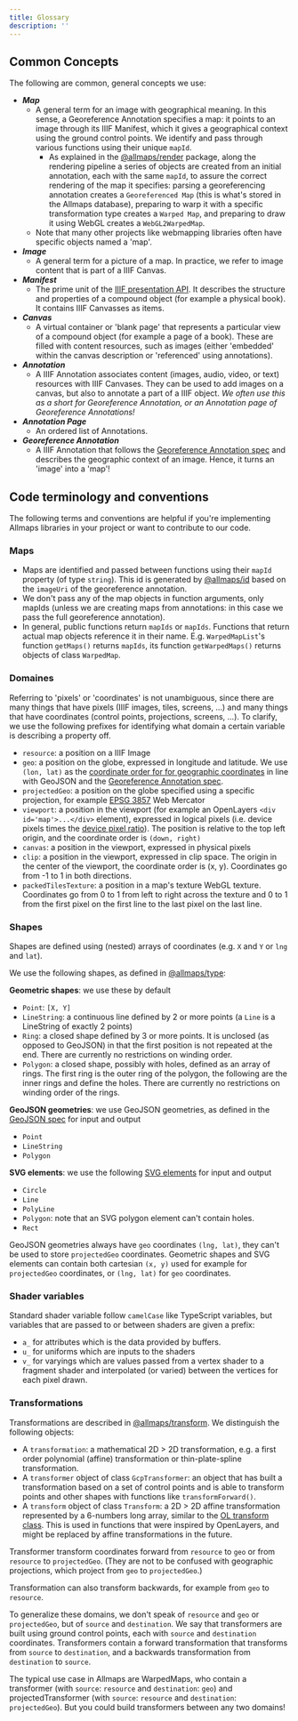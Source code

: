 ```yaml
---
title: Glossary
description: ''
---
```


## Common Concepts

The following are common, general concepts we use:

- ***Map***
  - A general term for an image with geographical meaning. In this sense, a Georeference Annotation specifies a map: it points to an image through its IIIF Manifest, which it gives a geographical context using the ground control points. We identify and pass through various functions using their unique `mapId`.
    - As explained in the [@allmaps/render](../docs/reference/packages/render.md) package, along the rendering pipeline a series of objects are created from an initial annotation, each with the same `mapId`, to assure the correct rendering of the map it specifies: parsing a georeferencing annotation creates a `Georeferenced Map` (this is what's stored in the Allmaps database), preparing to warp it with a specific transformation type creates a `Warped Map`, and preparing to draw it using WebGL creates a `WebGL2WarpedMap`.
  - Note that many other projects like webmapping libraries often have specific objects named a 'map'.
- ***Image***
  - A general term for a picture of a map. In practice, we refer to image content that is part of a IIIF Canvas.
- ***Manifest***
  - The prime unit of the [IIIF presentation API](https://iiif.io/api/presentation/3.0/#2-resource-type-overview). It describes the structure and properties of a compound object (for example a physical book). It contains IIIF Canvasses as items.
- ***Canvas***
  - A virtual container or 'blank page' that represents a particular view of a compound object (for example a page of a book). These are filled with content resources, such as images (either 'embedded' within the canvas description or 'referenced' using annotations).
- ***Annotation***
  - A IIIF Annotation associates content (images, audio, video, or text) resources with IIIF Canvases. They can be used to add images on a canvas, but also to annotate a part of a IIIF object. *We often use this as a short for Georeference Annotation, or an Annotation page of Georeference Annotations!*
- ***Annotation Page***
  - An ordered list of Annotations.
- ***Georeference Annotation***
  - A IIIF Annotation that follows the [Georeference Annotation spec](https://preview.iiif.io/api/georef/extension/georef/) and describes the geographic context of an image. Hence, it turns an 'image' into a 'map'!

## Code terminology and conventions

The following terms and conventions are helpful if you're implementing Allmaps libraries in your project or want to contribute to our code.

### Maps

- Maps are identified and passed between functions using their `mapId` property (of type `string`). This id is generated by [@allmaps/id](../docs/reference/packages/id.md) based on the `imageUri` of the georeference annotation.
- We don't pass any of the map objects in function arguments, only mapIds (unless we are creating maps from annotations: in this case we pass the full georeference annotation).
- In general, public functions return `mapIds` or `mapIds`. Functions that return actual map objects reference it in their name. E.g. `WarpedMapList`'s function `getMaps()` returns `mapIds`, its function `getWarpedMaps()` returns objects of class `WarpedMap`.

### Domaines

Referring to 'pixels' or 'coordinates' is not unambiguous, since there are many things that have pixels (IIIF images, tiles, screens, ...) and many things that have coordinates (control points, projections, screens, ...). To clarify, we use the following prefixes for identifying what domain a certain variable is describing a property off.

- `resource`: a position on a IIIF Image
- `geo`: a position on the globe, expressed in longitude and latitude. We use `(lon, lat)` as the [coordinate order for for geographic coordinates](https://macwright.com/lonlat/) in line with GeoJSON and the [Georeference Annotation spec](https://preview.iiif.io/api/georef/extension/georef/).
- `projectedGeo`: a position on the globe specified using a specific projection, for example [EPSG 3857](https://epsg.io/3857) Web Mercator
- `viewport`: a position in the viewport (for example an OpenLayers `<div id='map'>...</div>` element), expressed in logical pixels (i.e. device pixels times the [device pixel ratio](https://developer.mozilla.org/en-US/docs/Web/API/Window/devicePixelRatio)). The position is relative to the top left origin, and the coordinate order is `(down, right)`
- `canvas`: a position in the viewport, expressed in physical pixels
- `clip`: a position in the viewport, expressed in clip space. The origin in the center of the viewport, the coordinate order is (x, y). Coordinates go from -1 to 1 in both directions.
- `packedTilesTexture`: a position in a map's texture WebGL texture. Coordinates go from 0 to 1 from left to right across the texture and 0 to 1 from the first pixel on the first line to the last pixel on the last line.

### Shapes

Shapes are defined using (nested) arrays of coordinates (e.g. `X` and `Y` or `lng` and `lat`).

We use the following shapes, as defined in [@allmaps/type](../docs/reference/packages/types.md):

**Geometric shapes**: we use these by default
- `Point`: `[X, Y]`
- `LineString`: a continuous line defined by 2 or more points (a `Line` is a LineString of exactly 2 points)
- `Ring`: a closed shape defined by 3 or more points. It is unclosed (as opposed to GeoJSON) in that the first position is not repeated at the end. There are currently no restrictions on winding order.
- `Polygon`: a closed shape, possibly with holes, defined as an array of rings. The first ring is the outer ring of the polygon, the following are the inner rings and define the holes. There are currently no restrictions on winding order of the rings.

**GeoJSON geometries**: we use GeoJSON geometries, as defined in the [GeoJSON spec](https://geojson.org/) for input and output
- `Point`
- `LineString`
- `Polygon`

**SVG elements**: we use the following [SVG elements](https://developer.mozilla.org/en-US/docs/Web/SVG/Element#svg_elements_by_category) for input and output
- `Circle`
- `Line`
- `PolyLine`
- `Polygon`: note that an SVG polygon element can't contain holes.
- `Rect`

GeoJSON geometries always have `geo` coordinates `(lng, lat)`, they can't be used to store `projectedGeo` coordinates. Geometric shapes and SVG elements can contain both cartesian `(x, y)` used for example for `projectedGeo` coordinates, or `(lng, lat)` for `geo` coordinates.

### Shader variables

Standard shader variable follow `camelCase` like TypeScript variables, but variables that are passed to or between shaders are given a prefix:
- `a_` for attributes which is the data provided by buffers. 
- `u_` for uniforms which are inputs to the shaders
- `v_` for varyings which are values passed from a vertex shader to a fragment shader and interpolated (or varied) between the vertices for each pixel drawn.

### Transformations

Transformations are described in [@allmaps/transform](../docs/reference/packages/transform.md). We distinguish the following objects:

- A `transformation`: a mathematical 2D > 2D transformation, e.g. a first order polynomial (affine) transformation or thin-plate-spline transformation.
- A `transformer` object of class `GcpTransformer`: an object that has built a transformation based on a set of control points and is able to transform points and other shapes with functions like `transformForward()`.
- A `transform` object of class `Transform`: a 2D > 2D affine transformation represented by a 6-numbers long array, similar to the [OL transform class](https://openlayers.org/en/latest/apidoc/module-ol_transform.html). This is used in functions that were inspired by OpenLayers, and might be replaced by affine transformations in the future.

Transformer transform coordinates forward from `resource` to `geo` or from `resource` to `projectedGeo`. (They are not to be confused with geographic projections, which project from `geo` to `projectedGeo`.)

Transformation can also transform backwards, for example from `geo` to `resource`.

To generalize these domains, we don't speak of `resource` and `geo` or `projectedGeo`, but of `source` and `destination`. We say that transformers are built using ground control points, each with `source` and `destination` coordinates. Transformers contain a forward transformation that transforms from `source` to `destination`, and a backwards transformation from `destination` to `source`.

The typical use case in Allmaps are WarpedMaps, who contain a transformer (with `source`: `resource` and `destination`: `geo`) and projectedTransformer (with `source`: `resource` and `destination`: `projectedGeo`). But you could build transformers between any two domains!
